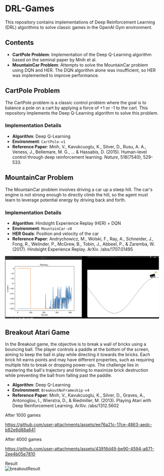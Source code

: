 # DRL-Games

This repository contains implementations of Deep Reinforcement Learning (DRL) algorithms to solve classic games in the OpenAI Gym environment. 
## Contents

- **CartPole Problem**: Implementation of the Deep Q-Learning algorithm based on the seminal paper by Mnih et al.
- **MountainCar Problem**: Attempts to solve the MountainCar problem using DQN and HER. The DQN algorithm alone was insufficient, so HER was implemented to improve performance.

## CartPole Problem

The CartPole problem is a classic control problem where the goal is to balance a pole on a cart by applying a force of +1 or -1 to the cart. This repository implements the Deep Q-Learning algorithm to solve this problem.

### Implementation Details

- **Algorithm**: Deep Q-Learning
- **Environment**: `CartPole-v1`
- **Reference Paper**: Mnih, V., Kavukcuoglu, K., Silver, D., Rusu, A. A., Veness, J., Bellemare, M. G., ... & Hassabis, D. (2015). Human-level control through deep reinforcement learning. *Nature*, 518(7540), 529-533.

## MountainCar Problem

The MountainCar problem involves driving a car up a steep hill. The car's engine is not strong enough to directly climb the hill, so the agent must learn to leverage potential energy by driving back and forth.

### Implementation Details

- **Algorithm**: Hindsight Experience Replay (HER) + DQN
- **Environment**: `MountainCar-v0`
- **HER Goals**: Position and velocity of the car
- **Reference Paper**: Andrychowicz, M., Wolski, F., Ray, A., Schneider, J., Fong, R., Welinder, P., McGrew, B., Tobin, J., Abbeel, P., & Zaremba, W. (2017). Hindsight Experience Replay. ArXiv. /abs/1707.01495

![alt result mc](assets/mountain_car.png)

## Breakout Atari Game
In the Breakout game, the objective is to break a wall of bricks using a bouncing ball. The player controls a paddle at the bottom of the screen, aiming to keep the ball in play while directing it towards the bricks. Each brick hit earns points and may have different properties, such as requiring multiple hits to break or dropping power-ups. The challenge lies in mastering the ball's trajectory and timing to maximize brick destruction while preventing the ball from falling past the paddle.

- **Algorithm**: Deep Q-Learning
- **Environment**: `BreakoutNoFrameskip-v4`
- **Reference Paper**: Mnih, V., Kavukcuoglu, K., Silver, D., Graves, A., Antonoglou, I., Wierstra, D., & Riedmiller, M. (2013). Playing Atari with Deep Reinforcement Learning. ArXiv. /abs/1312.5602

  
After 1000 games

https://github.com/user-attachments/assets/ee76a21c-17ce-4863-aedc-b82e6d88a641

After 4000 games

https://github.com/user-attachments/assets/43916d49-be90-4594-a671-2ee4b05e7810

Result</br>
<img width="720" alt="breakoutResult" src="https://github.com/user-attachments/assets/8af45b70-f04c-45ba-8bf1-9ac4ceee8364">


